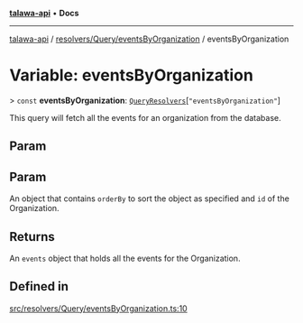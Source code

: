 [**talawa-api**](../../../../README.md) • **Docs**

***

[talawa-api](../../../../modules.md) / [resolvers/Query/eventsByOrganization](../README.md) / eventsByOrganization

# Variable: eventsByOrganization

\> `const` **eventsByOrganization**: [`QueryResolvers`](../../../../types/generatedGraphQLTypes/type-aliases/QueryResolvers.md)\[`"eventsByOrganization"`\]

This query will fetch all the events for an organization from the database.

## Param

## Param

An object that contains `orderBy` to sort the object as specified and `id` of the Organization.

## Returns

An `events` object that holds all the events for the Organization.

## Defined in

[src/resolvers/Query/eventsByOrganization.ts:10](https://github.com/PalisadoesFoundation/talawa-api/blob/f1c816bca43cc03a8c1bd303394e2550a50db017/src/resolvers/Query/eventsByOrganization.ts#L10)
